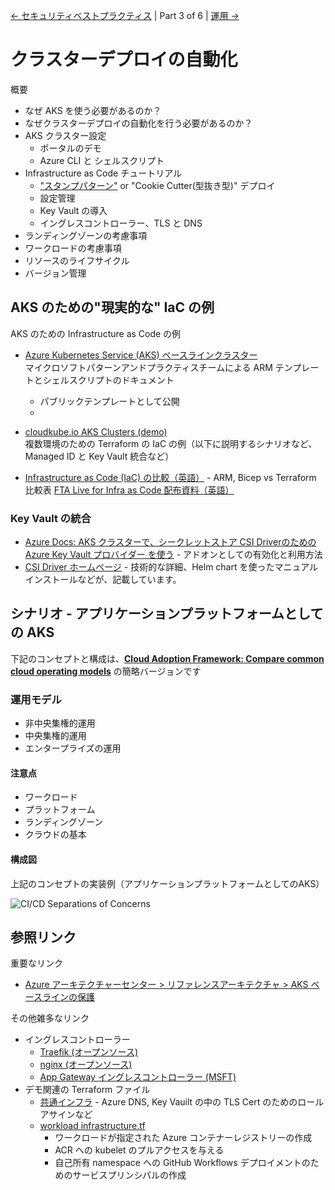 
[&larr; セキュリティベストプラクティス](./2-security-best-practices.md) | Part 3 of 6 | [運用 &rarr;](./4-operations.md)

# クラスターデプロイの自動化

概要

- なぜ AKS を使う必要があるのか？
- なぜクラスターデプロイの自動化を行う必要があるのか？
- AKS クラスター設定
  - ポータルのデモ
  - Azure CLI と シェルスクリプト
- Infrastructure as Code チュートリアル
  - ["スタンプパターン"](https://docs.microsoft.com/azure/architecture/patterns/deployment-stamp) or "Cookie Cutter(型抜き型)" デプロイ
  - 設定管理
  - Key Vault の導入
  - イングレスコントローラー、TLS と DNS
- ランディングゾーンの考慮事項
- ワークロードの考慮事項
- リソースのライフサイクル
- バージョン管理
 
## AKS のための"現実的な" IaC の例

AKS のための Infrastructure as Code の例

- [Azure Kubernetes Service (AKS) ベースラインクラスター](https://github.com/mspnp/aks-baseline/)  
  マイクロソフトパターンアンドプラクティスチームによる ARM テンプレートとシェルスクリプトのドキュメント
  - パブリックテンプレートとして公開
  - 
  
- [cloudkube.io AKS Clusters (demo)](https://github.com/julie-ng/cloudkube-aks-clusters)  
  複数環境のための Terraform の IaC の例（以下に説明するシナリオなど、 Managed ID と Key Vault  統合など）

- [Infrastructure as Code (IaC) の比較（英語）](https://github.com/Azure/FTALive-Sessions/tree/main/content/devops/cicd-infra#infrastructure-as-code-iac-comparison) - ARM, Bicep vs Terraform 比較表 [FTA Live for Infra as Code 配布資料（英語）](https://github.com/Azure/FTALive-Sessions/tree/main/content/devops/cicd-infra#infrastructure-as-code-iac-comparison)

### Key Vault の統合

- [Azure Docs: AKS クラスターで、シークレットストア CSI Driverのための Azure Key Vault プロバイダー を使う](https://docs.microsoft.com/azure/aks/csi-secrets-store-driver) - アドオンとしての有効化と利用方法
- [CSI Driver ホームページ](https://azure.github.io/secrets-store-csi-driver-provider-azure/docs/) - 技術的な詳細、Helm chart を使ったマニュアルインストールなどが、記載しています。

## シナリオ - アプリケーションプラットフォームとしての AKS

下記のコンセプトと構成は、**[Cloud Adoption Framework: Compare common cloud operating models](https://docs.microsoft.com/en-us/azure/cloud-adoption-framework/operating-model/compare)** の簡略バージョンです

### 運用モデル

- 非中央集権的運用
- 中央集権的運用
- エンタープライズの運用

#### 注意点

- ワークロード
- プラットフォーム
- ランディングゾーン
- クラウドの基本

#### 構成図

上記のコンセプトの実装例（アプリケーションプラットフォームとしてのAKS）

![CI/CD Separations of Concerns](../images/cicd-separation-of-concerns.png)

## 参照リンク

重要なリンク

- [Azure アーキテクチャーセンター >  リファレンスアーキテクチャ > AKS ベースラインの保護](https://docs.microsoft.com/azure/architecture/reference-architectures/containers/aks/secure-baseline-aks)

その他雑多なリンク

- イングレスコントローラー
  - [Traefik (オープンソース)](https://doc.traefik.io/traefik/providers/kubernetes-ingress/)
  - [nginx (オープンソース)](https://kubernetes.github.io/ingress-nginx/)
  - [App Gateway イングレスコントローラー (MSFT)](https://docs.microsoft.com/en-us/azure/application-gateway/ingress-controller-overview)
- デモ関連の Terraform ファイル
  - [共通インフラ](https://github.com/julie-ng/cloudkube-shared-infra) - Azure DNS, Key Vauilt の中の TLS Cert のためのロールアサインなど
  - [workload infrastructure.tf](https://github.com/julie-ng/cloud-architecture-review/blob/main/infrastructure.tf)
    - ワークロードが指定された Azure コンテナーレジストリーの作成
    - ACR への kubelet のプルアクセスを与える
    - 自己所有 namespace への GitHub Workflows デプロイメントのためのサービスプリンシパルの作成
